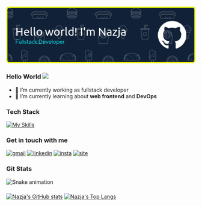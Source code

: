 ![banner github](images/github-header-image-dark.png)

### Hello World <img src="https://emojis.slackmojis.com/emojis/images/1577305505/7373/hand_wave.gif?1577305505" width="30" />

- 🔭 I’m currently working as fullstack developer
- 🌱 I’m currently learning about **web frontend** and **DevOps**

### Tech Stack

[![My Skills](https://skillicons.dev/icons?i=js,typescript,php,dart,nextjs,react,laravel,flutter,nodejs,npm,tailwind,materialui,css,bootstrap,mongodb,mysql,py,redux&perline=10)](https://skillicons.dev)

### Get in touch with me

[![gmail](https://img.shields.io/badge/Gmail-D14836?style=for-the-badge&logo=gmail&logoColor=white)](mailto:najafajri167@gmail.com)&nbsp;[![linkedin](https://img.shields.io/badge/LinkedIn-0077B5?style=for-the-badge&logo=linkedin&logoColor=white)](https://www.linkedin.com/in/nazjafajrip/)&nbsp;[![insta](https://img.shields.io/badge/Instagram-E4405F?style=for-the-badge&logo=instagram&logoColor=white)](https://www.instagram.com/najafajri/)&nbsp;[![site](https://img.shields.io/badge/MySite-FFD43B?style=for-the-badge&logo=Google-chrome&logoColor=black)](https://nazjapermana.my.id)

### Git Stats

<!-- <picture>
  <source media="(prefers-color-scheme: dark)" srcset="https://raw.githubusercontent.com/nazjapermana/nazjapermana/output/pacman-contribution-graph-dark.svg">
  <source media="(prefers-color-scheme: light)" srcset="https://raw.githubusercontent.com/nazjapermana/nazjapermana/output/pacman-contribution-graph.svg">
  <img alt="pacman contribution graph" src="https://raw.githubusercontent.com/nazjapermana/nazjapermana/output/pacman-contribution-graph.svg">
</picture> -->

<img src="https://raw.githubusercontent.com/nazjapermana/nazjapermana/output/snake.svg" alt="Snake animation" />

###

[![Nazja's GitHub stats](https://github-readme-stats.vercel.app/api?username=nazjapermana&layout=pie&show_icons=true&theme=outrun)](https://github.com/nazjapermana/github-readme-stats)&nbsp;[![Nazja's Top Langs](https://github-readme-stats.vercel.app/api/top-langs?username=nazjapermana&layout=pie&show_icons=true&theme=outrun)](https://github.com/nazjapermana/github-readme-stats)

<!--
**nazjapermana/nazjapermana** is a ✨ _special_ ✨ repository because its `README.md` (this file) appears on your GitHub profile.

Here are some ideas to get you started:

👋
- 🔭 I’m currently working on ...
- 🌱 I’m currently learning ...
- 👯 I’m looking to collaborate on ...
- 🤔 I’m looking for help with ...
- 💬 Ask me about ...
- 📫 How to reach me: ...
- 😄 Pronouns: ...
- ⚡ Fun fact: ...
-->
